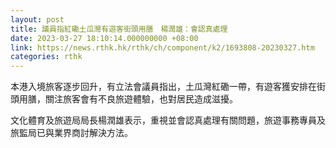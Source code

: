```yaml
---
layout: post
title: 議員指紅磡土瓜灣有遊客街頭用膳　楊潤雄：會認真處理
date: 2023-03-27 18:10:14.000000000 +08:00
link: https://news.rthk.hk/rthk/ch/component/k2/1693808-20230327.htm
categories: rthk
---
```


本港入境旅客逐步回升，有立法會議員指出，土瓜灣紅磡一帶，有遊客獲安排在街頭用膳，關注旅客會有不良旅遊體驗，也對居民造成滋擾。

文化體育及旅遊局局長楊潤雄表示，重視並會認真處理有關問題，旅遊事務專員及旅監局已與業界商討解決方法。
